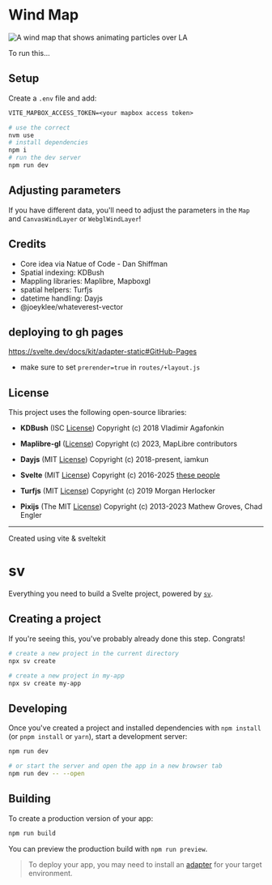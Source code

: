 # Wind Map

![A wind map that shows animating particles over LA](./documentation/wind-map--002.gif)

To run this...

## Setup

Create a `.env` file and add:

```txt
VITE_MAPBOX_ACCESS_TOKEN=<your mapbox access token>
```

```sh
# use the correct
nvm use
# install dependencies
npm i
# run the dev server
npm run dev
```

## Adjusting parameters

If you have different data, you'll need to adjust the parameters in the `Map` and `CanvasWindLayer` or `WebglWindLayer`!

## Credits

- Core idea via Natue of Code - Dan Shiffman
- Spatial indexing: KDBush
- Mappling libraries: Maplibre, Mapboxgl
- spatial helpers: Turfjs
- datetime handling: Dayjs
- @joeyklee/whateverest-vector

## deploying to gh pages

https://svelte.dev/docs/kit/adapter-static#GitHub-Pages

- make sure to set `prerender=true` in `routes/+layout.js`

## License

This project uses the following open-source libraries:

- **KDBush** (ISC [License](https://github.com/mourner/kdbush/blob/main/LICENSE))
  Copyright (c) 2018 Vladimir Agafonkin

- **Maplibre-gl** ([License](https://github.com/maplibre/maplibre-gl-js/blob/main/LICENSE.txt))
  Copyright (c) 2023, MapLibre contributors

- **Dayjs** (MIT [License](https://github.com/iamkun/dayjs/blob/dev/LICENSE))
  Copyright (c) 2018-present, iamkun

- **Svelte** (MIT [License](https://github.com/sveltejs/svelte/blob/main/LICENSE.md))
  Copyright (c) 2016-2025 [these people](https://github.com/sveltejs/svelte/graphs/contributors)

- **Turfjs** (MIT [License](https://github.com/Turfjs/turf/blob/master/LICENSE))
  Copyright (c) 2019 Morgan Herlocker

- **Pixijs** (The MIT [License](https://github.com/pixijs/pixijs/blob/dev/LICENSE))
  Copyright (c) 2013-2023 Mathew Groves, Chad Engler

---

Created using vite & sveltekit

# sv

Everything you need to build a Svelte project, powered by [`sv`](https://github.com/sveltejs/cli).

## Creating a project

If you're seeing this, you've probably already done this step. Congrats!

```bash
# create a new project in the current directory
npx sv create

# create a new project in my-app
npx sv create my-app
```

## Developing

Once you've created a project and installed dependencies with `npm install` (or `pnpm install` or `yarn`), start a development server:

```bash
npm run dev

# or start the server and open the app in a new browser tab
npm run dev -- --open
```

## Building

To create a production version of your app:

```bash
npm run build
```

You can preview the production build with `npm run preview`.

> To deploy your app, you may need to install an [adapter](https://svelte.dev/docs/kit/adapters) for your target environment.
